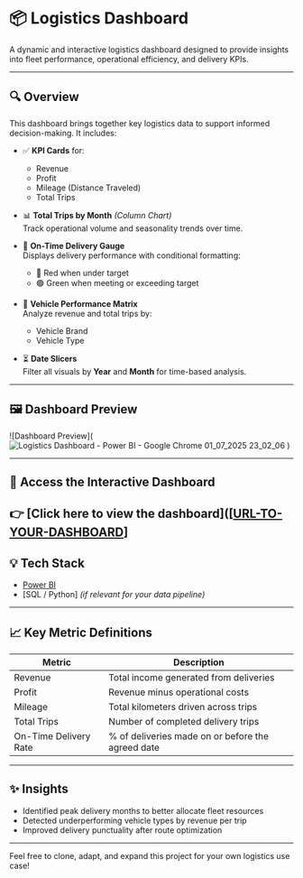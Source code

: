 # 📦 Logistics Dashboard

A dynamic and interactive logistics dashboard designed to provide insights into fleet performance, operational efficiency, and delivery KPIs.

---

## 🔍 Overview

This dashboard brings together key logistics data to support informed decision-making. It includes:

- ✅ **KPI Cards** for:
  - Revenue
  - Profit
  - Mileage (Distance Traveled)
  - Total Trips

- 📊 **Total Trips by Month** *(Column Chart)*  
  Track operational volume and seasonality trends over time.

- 🎯 **On-Time Delivery Gauge**  
  Displays delivery performance with conditional formatting:
  - 🔴 Red when under target
  - 🟢 Green when meeting or exceeding target

- 🚚 **Vehicle Performance Matrix**  
  Analyze revenue and total trips by:
  - Vehicle Brand
  - Vehicle Type

- ⏳ **Date Slicers**  
  Filter all visuals by **Year** and **Month** for time-based analysis.

---

## 🖼️ Dashboard Preview

![Dashboard Preview](![Logistics Dashboard - Power BI - Google Chrome 01_07_2025 23_02_06](https://github.com/user-attachments/assets/9e6874c9-4e1a-4469-bd7f-078ad0aa8838)
)


---

## 🔗 Access the Interactive Dashboard

👉 [Click here to view the dashboard]([[URL-TO-YOUR-DASHBOARD](https://app.powerbi.com/view?r=eyJrIjoiNjA3YmE1NTAtMDJkZC00MTI5LWFhNTktMTU1ZjAwMjM5ZDliIiwidCI6IjY1OWNlMmI4LTA3MTQtNDE5OC04YzM4LWRjOWI2MGFhYmI1NyJ9)]
---

## 💡 Tech Stack

- [Power BI](https://powerbi.microsoft.com/)
- [SQL / Python] *(if relevant for your data pipeline)*

---

## 📈 Key Metric Definitions

| Metric                | Description                                 |
|-----------------------|---------------------------------------------|
| Revenue               | Total income generated from deliveries      |
| Profit                | Revenue minus operational costs             |
| Mileage               | Total kilometers driven across trips        |
| Total Trips           | Number of completed delivery trips          |
| On-Time Delivery Rate | % of deliveries made on or before the agreed date |

---

## ✨ Insights

- Identified peak delivery months to better allocate fleet resources  
- Detected underperforming vehicle types by revenue per trip  
- Improved delivery punctuality after route optimization

---

Feel free to clone, adapt, and expand this project for your own logistics use case!
